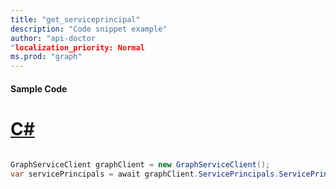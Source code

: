 ```yaml
---
title: "get_serviceprincipal"
description: "Code snippet example" 
author: "api-doctor
"localization_priority: Normal
ms.prod: "graph"
--- 
```

#### Sample Code
# [C#](#tab/Csharp)

```C#

GraphServiceClient graphClient = new GraphServiceClient();
var servicePrincipals = await graphClient.ServicePrincipals.ServicePrincipals.Request().GetAsync();

```